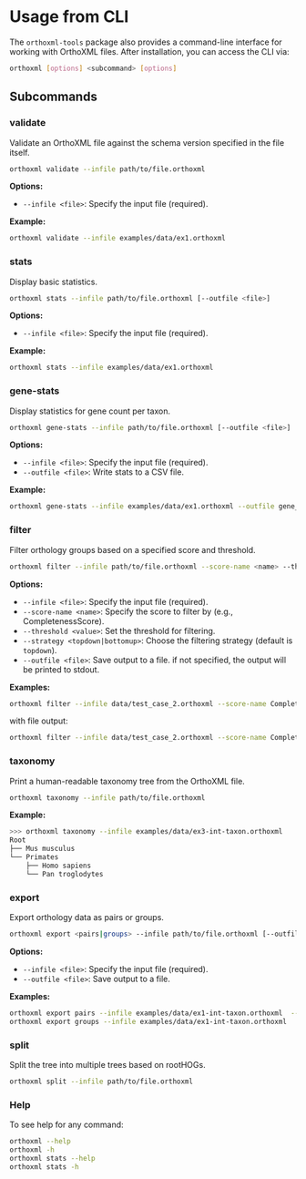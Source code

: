 # Usage from CLI

The `orthoxml-tools` package also provides a command-line interface for working with OrthoXML files. After installation, you can access the CLI via:

```bash
orthoxml [options] <subcommand> [options]
```

## Subcommands

### **validate**
Validate an OrthoXML file against the schema version specified in the file itself.

```bash
orthoxml validate --infile path/to/file.orthoxml
```

**Options:**
- `--infile <file>`: Specify the input file (required).

**Example:**
```bash
orthoxml validate --infile examples/data/ex1.orthoxml
```

### **stats**
Display basic statistics.

```bash
orthoxml stats --infile path/to/file.orthoxml [--outfile <file>] 
```

**Options:**
- `--infile <file>`: Specify the input file (required).

**Example:**
```bash
orthoxml stats --infile examples/data/ex1.orthoxml
```

### **gene-stats**
Display statistics for gene count per taxon.

```bash
orthoxml gene-stats --infile path/to/file.orthoxml [--outfile <file>]
```

**Options:**
- `--infile <file>`: Specify the input file (required).
- `--outfile <file>`: Write stats to a CSV file.

**Example:**
```bash
orthoxml gene-stats --infile examples/data/ex1.orthoxml --outfile gene_stats.csv
```

### **filter**
Filter orthology groups based on a specified score and threshold.

```bash
orthoxml filter --infile path/to/file.orthoxml --score-name <name> --threshold <value> --strategy <topdown|bottomup>
```

**Options:**
- `--infile <file>`: Specify the input file (required).
- `--score-name <name>`: Specify the score to filter by (e.g., CompletenessScore).
- `--threshold <value>`: Set the threshold for filtering.
- `--strategy <topdown|bottomup>`: Choose the filtering strategy (default is `topdown`).
- `--outfile <file>`: Save output to a file. if not specified, the output will be printed to stdout.


**Examples:**
```bash
orthoxml filter --infile data/test_case_2.orthoxml --score-name CompletenessScore --threshold 0.9 --strategy topdown 
```

with file output:
```bash
orthoxml filter --infile data/test_case_2.orthoxml --score-name CompletenessScore --threshold 0.9 --strategy topdown --outfile filtered.orthoxml
```

### **taxonomy**
Print a human-readable taxonomy tree from the OrthoXML file.

```bash
orthoxml taxonomy --infile path/to/file.orthoxml
```

**Example:**
```bash
>>> orthoxml taxonomy --infile examples/data/ex3-int-taxon.orthoxml
Root
├── Mus musculus
└── Primates
    ├── Homo sapiens
    └── Pan troglodytes
```

### **export**
Export orthology data as pairs or groups.

```bash
orthoxml export <pairs|groups> --infile path/to/file.orthoxml [--outfile <file>]
```

**Options:**
- `--infile <file>`: Specify the input file (required).
- `--outfile <file>`: Save output to a file.

**Examples:**
```bash
orthoxml export pairs --infile examples/data/ex1-int-taxon.orthoxml  --outfile pairs.csv
orthoxml export groups --infile examples/data/ex1-int-taxon.orthoxml
```

### **split**
Split the tree into multiple trees based on rootHOGs.

```bash
orthoxml split --infile path/to/file.orthoxml
```


### **Help**
To see help for any command:

```bash
orthoxml --help
orthoxml -h
orthoxml stats --help
orthoxml stats -h
```
